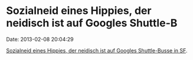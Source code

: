 Sozialneid eines Hippies, der neidisch ist auf Googles Shuttle-B
================================================================

Date: 2013-02-08 20:04:29

[Sozialneid eines Hippies, der neidisch ist auf Googles Shuttle-Busse in
SF](http://www.lrb.co.uk/v35/n03/rebecca-solnit/diary).

